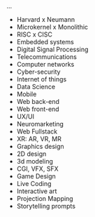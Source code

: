 ...
- Harvard x Neumann
- Microkernel x Monolithic
- RISC x CISC
- Embedded systems
- Digital Signal Processing
- Telecommunications
- Computer networks
- Cyber-security
- Internet of things
- Data Science
- Mobile
- Web back-end
- Web front-end
- UX/UI
- Neuromarketing
- Web Fullstack
- XR: AR, VR, MR
- Graphics design
- 2D design
- 3d modeling
- CGI, VFX, SFX
- Game Design
- Live Coding
- Interactive art
- Projection Mapping
- Storytelling prompts
